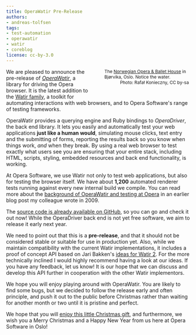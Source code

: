 ```yaml
---
title: OperaWatir Pre-Release
authors:
- andreas-tolfsen
tags:
- test-automation
- operawatir
- watir
- coreblog
license: cc-by-3.0
---
```


<div style="width: 48%; float: right; margin: 0 0 2em 2em;"><img src="{{ page.id }}/800px-Full_Opera_by_night.jpg" alt="" /> <p style="font-size: 85%; margin: 0; padding: 0 .5em">The <a href="http://operaen.no/">Norwegian Opera &amp; Ballet House</a> in Bjørvika, Oslo.  Notice the water.</p> <p style="text-align: right; font-size: 85%; margin: 0; padding: 0 .5em">Photo: Rafał Konieczny, CC by-sa</p></div>

<p>
	We are pleased to announce the pre-release
	of <em><a href="http://operawatir.org/">OperaWatir</a></em>, a
	library for driving the Opera browser.  It is the latest addition to
	the <a href="http://watir.com/">Watir family</a>, a toolkit for
	automating interactions with web browsers, and to Opera Software&#39;s
	range of testing frameworks.
</p>

<p>
	OperaWatir provides a querying engine and Ruby bindings to
	<em>OperaDriver</em>, the back end library.  It lets you easily and
	automatically test your web applications <strong>just like a human
	would</strong>, simulating mouse clicks, text entry and the submitting
	of forms, reporting the results back so you know when things work,
	<em>and</em> when they break.
	By using a real web browser to test exactly what users see you are
	ensuring that your entire stack, including HTML, scripts, styling,
	embedded resources and back end functionality, is working.
</p>

<p>
	At Opera Software, we use Watir not only to test web applications,
	but also for testing the browser itself.  We have
	about <strong>1,200</strong> automated renderer tests running
	against every new internal build we compile.  You can read more
	about
	the <a href="http://my.opera.com/core/blog/2009/03/06/test-automation-with-operawatir">background
	of OperaWatir and testing at Opera</a> in an earlier blog post my
	colleague wrote in 2009.
</p>

<p>
	The <a href="https://github.com/operasoftware/operawatir">source
	code is already available on GitHub</a>, so you can go and check it out now!
	While the OperaDriver back end is not yet free software,
	we aim to release it early next year.
</p>

<p>
	We need to point out that this is a <strong>pre-release</strong>,
	and that it should not be considered stable or suitable for use in
	production yet. Also, while we maintain compatibility with the current Watir
	implementations, it includes a proof of concept API based on Jari
	Bakken&#39;s <a href="http://github.com/jarib/watir-webdriver/wiki/Comparison-with-Watir-1.X">ideas
	for Watir 2</a>.  For the more technically inclined I
	would highly recommend having a look at our ideas. If you have any feedback,
	let us know! It is our hope that we can discuss and develop this API
	further in cooperation with the other Watir implementors.
</p>

<p>
	We hope you will enjoy playing around with
	OperaWatir. You are likely to find some bugs, but we decided to follow
	the release early and often principle, and push it out to the public before
	Christmas rather than waiting for another month or two until
	it is pristine and perfect.
</p>

<p>
	We hope that you will <a href="http://operawatir.org/">enjoy this
	little Christmas gift</a>, and furthermore, we wish you a Merry
	Christmas and a Happy New Year from us here at Opera Software in
	Oslo!
</p>
